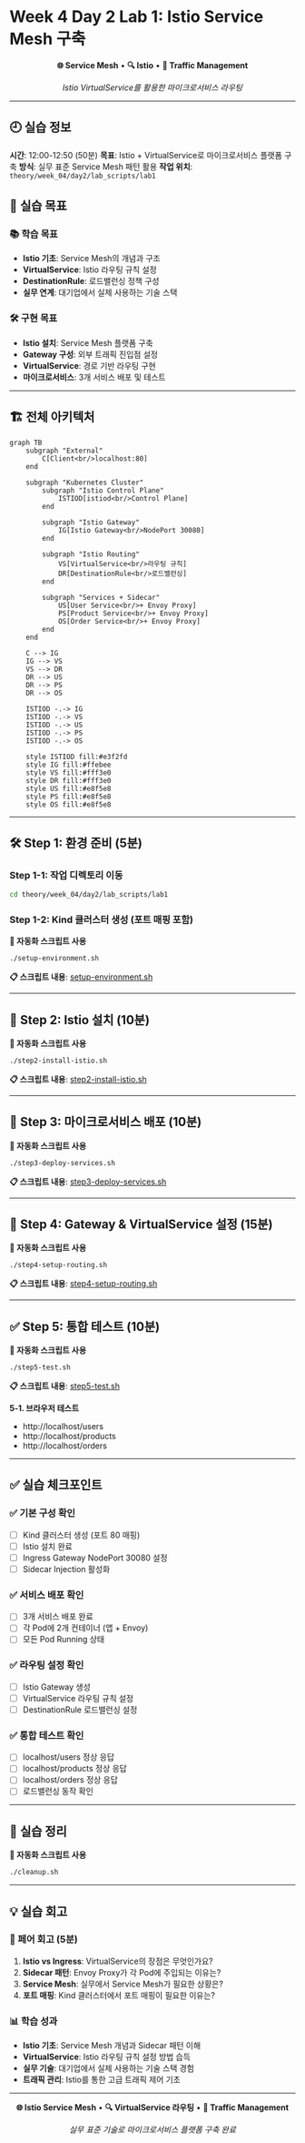 # Week 4 Day 2 Lab 1: Istio Service Mesh 구축

<div align="center">

**🌐 Service Mesh** • **🔍 Istio** • **🔄 Traffic Management**

*Istio VirtualService를 활용한 마이크로서비스 라우팅*

</div>

---

## 🕘 실습 정보
**시간**: 12:00-12:50 (50분)
**목표**: Istio + VirtualService로 마이크로서비스 플랫폼 구축
**방식**: 실무 표준 Service Mesh 패턴 활용
**작업 위치**: `theory/week_04/day2/lab_scripts/lab1`

## 🎯 실습 목표

### 📚 학습 목표
- **Istio 기초**: Service Mesh의 개념과 구조
- **VirtualService**: Istio 라우팅 규칙 설정
- **DestinationRule**: 로드밸런싱 정책 구성
- **실무 연계**: 대기업에서 실제 사용하는 기술 스택

### 🛠️ 구현 목표
- **Istio 설치**: Service Mesh 플랫폼 구축
- **Gateway 구성**: 외부 트래픽 진입점 설정
- **VirtualService**: 경로 기반 라우팅 구현
- **마이크로서비스**: 3개 서비스 배포 및 테스트

---

## 🏗️ 전체 아키텍처

```mermaid
graph TB
    subgraph "External"
        C[Client<br/>localhost:80]
    end
    
    subgraph "Kubernetes Cluster"
        subgraph "Istio Control Plane"
            ISTIOD[istiod<br/>Control Plane]
        end
        
        subgraph "Istio Gateway"
            IG[Istio Gateway<br/>NodePort 30080]
        end
        
        subgraph "Istio Routing"
            VS[VirtualService<br/>라우팅 규칙]
            DR[DestinationRule<br/>로드밸런싱]
        end
        
        subgraph "Services + Sidecar"
            US[User Service<br/>+ Envoy Proxy]
            PS[Product Service<br/>+ Envoy Proxy]
            OS[Order Service<br/>+ Envoy Proxy]
        end
    end
    
    C --> IG
    IG --> VS
    VS --> DR
    DR --> US
    DR --> PS
    DR --> OS
    
    ISTIOD -.-> IG
    ISTIOD -.-> VS
    ISTIOD -.-> US
    ISTIOD -.-> PS
    ISTIOD -.-> OS
    
    style ISTIOD fill:#e3f2fd
    style IG fill:#ffebee
    style VS fill:#fff3e0
    style DR fill:#fff3e0
    style US fill:#e8f5e8
    style PS fill:#e8f5e8
    style OS fill:#e8f5e8
```

---

## 🛠️ Step 1: 환경 준비 (5분)

### Step 1-1: 작업 디렉토리 이동

```bash
cd theory/week_04/day2/lab_scripts/lab1
```

### Step 1-2: Kind 클러스터 생성 (포트 매핑 포함)

**🚀 자동화 스크립트 사용**
```bash
./setup-environment.sh
```

**📋 스크립트 내용**: [setup-environment.sh](./lab_scripts/lab1/setup-environment.sh)

---

## 🚀 Step 2: Istio 설치 (10분)

**🚀 자동화 스크립트 사용**
```bash
./step2-install-istio.sh
```

**📋 스크립트 내용**: [step2-install-istio.sh](./lab_scripts/lab1/step2-install-istio.sh)

---

## 🚀 Step 3: 마이크로서비스 배포 (10분)

**🚀 자동화 스크립트 사용**
```bash
./step3-deploy-services.sh
```

**📋 스크립트 내용**: [step3-deploy-services.sh](./lab_scripts/lab1/step3-deploy-services.sh)

---

## 🔀 Step 4: Gateway & VirtualService 설정 (15분)

**🚀 자동화 스크립트 사용**
```bash
./step4-setup-routing.sh
```

**📋 스크립트 내용**: [step4-setup-routing.sh](./lab_scripts/lab1/step4-setup-routing.sh)

---

## ✅ Step 5: 통합 테스트 (10분)

**🚀 자동화 스크립트 사용**
```bash
./step5-test.sh
```

**📋 스크립트 내용**: [step5-test.sh](./lab_scripts/lab1/step5-test.sh)

**5-1. 브라우저 테스트**
- http://localhost/users
- http://localhost/products
- http://localhost/orders

---

## ✅ 실습 체크포인트

### ✅ 기본 구성 확인
- [ ] Kind 클러스터 생성 (포트 80 매핑)
- [ ] Istio 설치 완료
- [ ] Ingress Gateway NodePort 30080 설정
- [ ] Sidecar Injection 활성화

### ✅ 서비스 배포 확인
- [ ] 3개 서비스 배포 완료
- [ ] 각 Pod에 2개 컨테이너 (앱 + Envoy)
- [ ] 모든 Pod Running 상태

### ✅ 라우팅 설정 확인
- [ ] Istio Gateway 생성
- [ ] VirtualService 라우팅 규칙 설정
- [ ] DestinationRule 로드밸런싱 설정

### ✅ 통합 테스트 확인
- [ ] localhost/users 정상 응답
- [ ] localhost/products 정상 응답
- [ ] localhost/orders 정상 응답
- [ ] 로드밸런싱 동작 확인

---

## 🧹 실습 정리

**🚀 자동화 스크립트 사용**
```bash
./cleanup.sh
```

---

## 💡 실습 회고

### 🤝 페어 회고 (5분)
1. **Istio vs Ingress**: VirtualService의 장점은 무엇인가요?
2. **Sidecar 패턴**: Envoy Proxy가 각 Pod에 주입되는 이유는?
3. **Service Mesh**: 실무에서 Service Mesh가 필요한 상황은?
4. **포트 매핑**: Kind 클러스터에서 포트 매핑이 필요한 이유는?

### 📊 학습 성과
- **Istio 기초**: Service Mesh 개념과 Sidecar 패턴 이해
- **VirtualService**: Istio 라우팅 규칙 설정 방법 습득
- **실무 기술**: 대기업에서 실제 사용하는 기술 스택 경험
- **트래픽 관리**: Istio를 통한 고급 트래픽 제어 기초

---

<div align="center">

**🌐 Istio Service Mesh** • **🔍 VirtualService 라우팅** • **🔄 Traffic Management**

*실무 표준 기술로 마이크로서비스 플랫폼 구축 완료*

</div>
